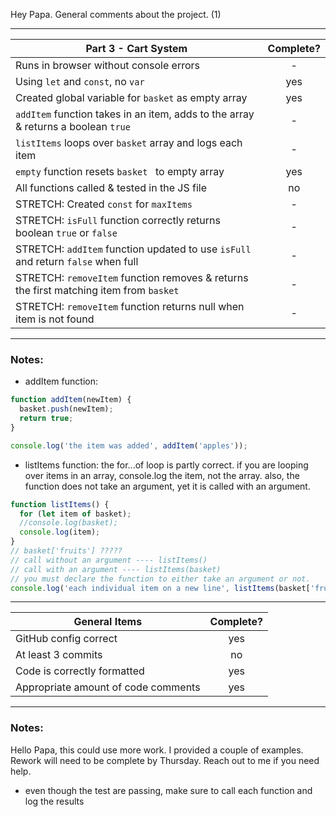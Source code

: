 Hey Papa. General comments about the project. (1)

---

| Part 3 - Cart System                                                                   | Complete? |
| -------------------------------------------------------------------------------------- | :-------: |
| Runs in browser without console errors                                                 |     -     |
| Using `let` and `const`, no `var`                                                      |    yes    |
| Created global variable for `basket` as empty array                                    |    yes    |
| `addItem` function takes in an item, adds to the array & returns a boolean `true`      |     -     |
| `listItems` loops over `basket` array and logs each item                               |     -     |
| `empty` function resets `basket ` to empty array                                       |    yes    |
| All functions called & tested in the JS file                                           |    no     |
| STRETCH: Created `const` for `maxItems`                                                |     -     |
| STRETCH: `isFull` function correctly returns boolean `true` or `false`                 |     -     |
| STRETCH: `addItem` function updated to use `isFull` and return `false` when full       |     -     |
| STRETCH: `removeItem` function removes & returns the first matching item from `basket` |     -     |
| STRETCH: `removeItem` function returns null when item is not found                     |     -     |

---

### Notes:

- addItem function:

```js
function addItem(newItem) {
  basket.push(newItem);
  return true;
}

console.log('the item was added', addItem('apples'));
```

- listItems function: the for...of loop is partly correct. if you are looping over items in an array, console.log the item, not the array. also, the function does not take an argument, yet it is called with an argument.

```js
function listItems() {
  for (let item of basket);
  //console.log(basket);
  console.log(item);
}
// basket['fruits'] ?????
// call without an argument ---- listItems()
// call with an argument ---- listItems(basket)
// you must declare the function to either take an argument or not.
console.log('each individual item on a new line', listItems(basket['fruits']));
```

---

| General Items                       | Complete? |
| ----------------------------------- | :-------: |
| GitHub config correct               |    yes    |
| At least 3 commits                  |    no     |
| Code is correctly formatted         |    yes    |
| Appropriate amount of code comments |    yes    |

---

### Notes:

Hello Papa, this could use more work. I provided a couple of examples. Rework will need to be complete by Thursday. Reach out to me if you need help.

- even though the test are passing, make sure to call each function and log the results
